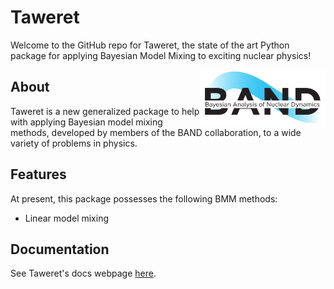 # Taweret
Welcome to the GitHub repo for Taweret, the state of the art Python package for applying Bayesian Model Mixing to exciting nuclear physics! 

<img align="right" width="200" src="./logos/band_logo.PNG">

## About
Taweret is a new generalized package to help with applying Bayesian model mixing methods, developed by members of the BAND collaboration, to a wide variety of problems in physics. 

## Features
At present, this package possesses the following BMM methods:
- Linear model mixing 

## Documentation
See Taweret's docs webpage [here](https://danosu.github.io/Taweret/index.html).
